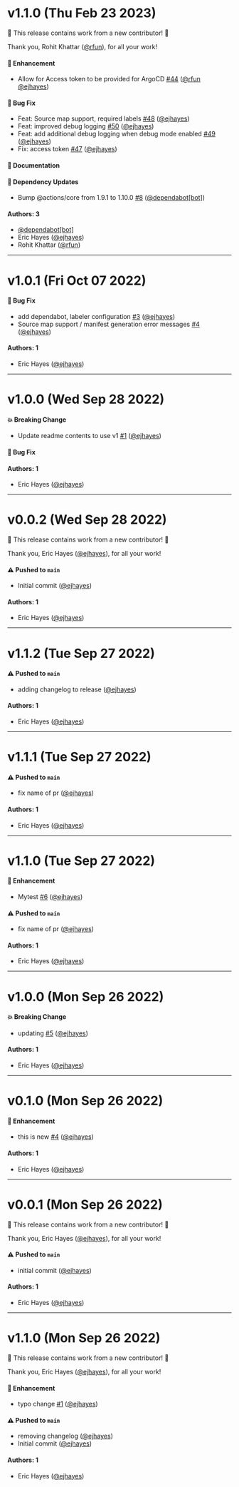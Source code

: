 # v1.1.0 (Thu Feb 23 2023)

:tada: This release contains work from a new contributor! :tada:

Thank you, Rohit Khattar ([@rfun](https://github.com/rfun)), for all your work!

#### 🚀 Enhancement

- Allow for Access token to be provided for ArgoCD [#44](https://github.com/ejhayes/action-argocd-deploy/pull/44) ([@rfun](https://github.com/rfun) [@ejhayes](https://github.com/ejhayes))

#### 🐛 Bug Fix

- Feat: Source map support, required labels [#48](https://github.com/ejhayes/action-argocd-deploy/pull/48) ([@ejhayes](https://github.com/ejhayes))
- Feat: improved debug logging [#50](https://github.com/ejhayes/action-argocd-deploy/pull/50) ([@ejhayes](https://github.com/ejhayes))
- Feat: add additional debug logging when debug mode enabled [#49](https://github.com/ejhayes/action-argocd-deploy/pull/49) ([@ejhayes](https://github.com/ejhayes))
- Fix: access token [#47](https://github.com/ejhayes/action-argocd-deploy/pull/47) ([@ejhayes](https://github.com/ejhayes))

#### 📝 Documentation


#### 🔩 Dependency Updates

- Bump @actions/core from 1.9.1 to 1.10.0 [#8](https://github.com/ejhayes/action-argocd-deploy/pull/8) ([@dependabot[bot]](https://github.com/dependabot[bot]))

#### Authors: 3

- [@dependabot[bot]](https://github.com/dependabot[bot])
- Eric Hayes ([@ejhayes](https://github.com/ejhayes))
- Rohit Khattar ([@rfun](https://github.com/rfun))

---

# v1.0.1 (Fri Oct 07 2022)

#### 🐛 Bug Fix

- add dependabot, labeler configuration [#3](https://github.com/ejhayes/action-argocd-deploy/pull/3) ([@ejhayes](https://github.com/ejhayes))
- Source map support / manifest generation error messages [#4](https://github.com/ejhayes/action-argocd-deploy/pull/4) ([@ejhayes](https://github.com/ejhayes))

#### Authors: 1

- Eric Hayes ([@ejhayes](https://github.com/ejhayes))

---

# v1.0.0 (Wed Sep 28 2022)

#### 💥 Breaking Change

- Update readme contents to use v1 [#1](https://github.com/ejhayes/action-argocd-deploy/pull/1) ([@ejhayes](https://github.com/ejhayes))

#### 🐛 Bug Fix


#### Authors: 1

- Eric Hayes ([@ejhayes](https://github.com/ejhayes))

---

# v0.0.2 (Wed Sep 28 2022)

:tada: This release contains work from a new contributor! :tada:

Thank you, Eric Hayes ([@ejhayes](https://github.com/ejhayes)), for all your work!

#### ⚠️ Pushed to `main`

- Initial commit ([@ejhayes](https://github.com/ejhayes))

#### Authors: 1

- Eric Hayes ([@ejhayes](https://github.com/ejhayes))

---

# v1.1.2 (Tue Sep 27 2022)

#### ⚠️ Pushed to `main`

- adding changelog to release ([@ejhayes](https://github.com/ejhayes))

#### Authors: 1

- Eric Hayes ([@ejhayes](https://github.com/ejhayes))

---

# v1.1.1 (Tue Sep 27 2022)

#### ⚠️ Pushed to `main`

- fix name of pr ([@ejhayes](https://github.com/ejhayes))

#### Authors: 1

- Eric Hayes ([@ejhayes](https://github.com/ejhayes))

---

# v1.1.0 (Tue Sep 27 2022)

#### 🚀 Enhancement

- Mytest [#6](https://github.com/ejhayes/action-argocd-deploy/pull/6) ([@ejhayes](https://github.com/ejhayes))

#### ⚠️ Pushed to `main`

- fix name of pr ([@ejhayes](https://github.com/ejhayes))

#### Authors: 1

- Eric Hayes ([@ejhayes](https://github.com/ejhayes))

---

# v1.0.0 (Mon Sep 26 2022)

#### 💥 Breaking Change

- updating [#5](https://github.com/ejhayes/action-argocd-deploy/pull/5) ([@ejhayes](https://github.com/ejhayes))

#### Authors: 1

- Eric Hayes ([@ejhayes](https://github.com/ejhayes))

---

# v0.1.0 (Mon Sep 26 2022)

#### 🚀 Enhancement

- this is new [#4](https://github.com/ejhayes/action-argocd-deploy/pull/4) ([@ejhayes](https://github.com/ejhayes))

#### Authors: 1

- Eric Hayes ([@ejhayes](https://github.com/ejhayes))

---

# v0.0.1 (Mon Sep 26 2022)

:tada: This release contains work from a new contributor! :tada:

Thank you, Eric Hayes ([@ejhayes](https://github.com/ejhayes)), for all your work!

#### ⚠️ Pushed to `main`

- initial commit ([@ejhayes](https://github.com/ejhayes))

#### Authors: 1

- Eric Hayes ([@ejhayes](https://github.com/ejhayes))

---

# v1.1.0 (Mon Sep 26 2022)

:tada: This release contains work from a new contributor! :tada:

Thank you, Eric Hayes ([@ejhayes](https://github.com/ejhayes)), for all your work!

#### 🚀 Enhancement

- typo change [#1](https://github.com/ejhayes/action-argocd-deploy/pull/1) ([@ejhayes](https://github.com/ejhayes))

#### ⚠️ Pushed to `main`

- removing changelog ([@ejhayes](https://github.com/ejhayes))
- Initial commit ([@ejhayes](https://github.com/ejhayes))

#### Authors: 1

- Eric Hayes ([@ejhayes](https://github.com/ejhayes))
